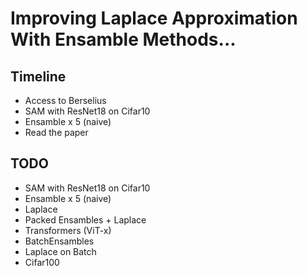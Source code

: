 # Improving Laplace Approximation With Ensamble Methods...

## Timeline

- Access to Berselius
- SAM with ResNet18 on Cifar10
- Ensamble x 5 (naive)
- Read the paper


## TODO

- SAM with ResNet18 on Cifar10
- Ensamble x 5 (naive)
- Laplace
- Packed Ensambles + Laplace
- Transformers (ViT-x)
- BatchEnsambles
- Laplace on Batch
- Cifar100

